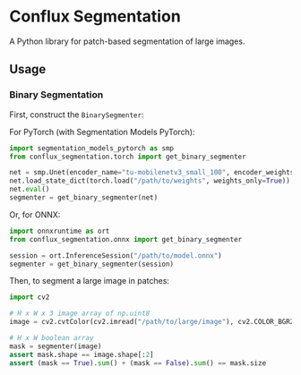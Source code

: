 # Conflux Segmentation

A Python library for patch-based segmentation of large images.

## Usage

### Binary Segmentation

First, construct the `BinarySegmenter`:

For PyTorch (with Segmentation Models PyTorch):

```python
import segmentation_models_pytorch as smp
from conflux_segmentation.torch import get_binary_segmenter

net = smp.Unet(encoder_name="tu-mobilenetv3_small_100", encoder_weights=None, activation=None)
net.load_state_dict(torch.load("/path/to/weights", weights_only=True))
net.eval()
segmenter = get_binary_segmenter(net)
```

Or, for ONNX:

```python
import onnxruntime as ort
from conflux_segmentation.onnx import get_binary_segmenter

session = ort.InferenceSession("/path/to/model.onnx")
segmenter = get_binary_segmenter(session)
```

Then, to segment a large image in patches:

```python
import cv2

# H x W x 3 image array of np.uint8
image = cv2.cvtColor(cv2.imread("/path/to/large/image"), cv2.COLOR_BGR2RGB)

# H x W boolean array
mask = segmenter(image)
assert mask.shape == image.shape[:2]
assert (mask == True).sum() + (mask == False).sum() == mask.size
```